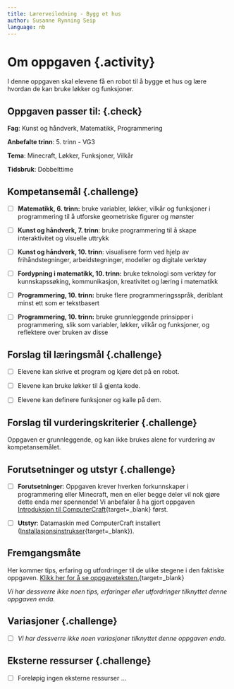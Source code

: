 ```yaml
---
title: Lærerveiledning - Bygg et hus
author: Susanne Rynning Seip
language: nb
---
```


# Om oppgaven {.activity}

I denne oppgaven skal elevene få en robot til å bygge et hus og lære hvordan de kan bruke løkker og funksjoner.

## Oppgaven passer til: {.check}

 __Fag__: Kunst og håndverk, Matematikk, Programmering

__Anbefalte trinn__: 5. trinn - VG3

__Tema__: Minecraft, Løkker, Funksjoner, Vilkår

__Tidsbruk__: Dobbelttime

## Kompetansemål {.challenge}

- [ ] __Matematikk, 6. trinn:__ bruke variabler, løkker, vilkår og funksjoner i programmering til å utforske geometriske figurer og mønster

- [ ] __Kunst og håndverk, 7. trinn__: bruke programmering til å skape interaktivitet og visuelle uttrykk

- [ ] __Kunst og håndverk, 10. trinn__: visualisere form ved hjelp av frihåndstegninger, arbeidstegninger, modeller og digitale verktøy

- [ ] __Fordypning i matematikk, 10. trinn:__ bruke teknologi som verktøy for kunnskapssøking, kommunikasjon, kreativitet og læring i matematikk

- [ ] __Programmering, 10. trinn:__ bruke flere programmeringsspråk, deriblant minst ett som er tekstbasert

- [ ] __Programmering, 10. trinn:__ bruke grunnleggende prinsipper i programmering, slik som variabler, løkker, vilkår og funksjoner, og reflektere over bruken av disse

## Forslag til læringsmål {.challenge}

- [ ] Elevene kan skrive et program og kjøre det på en robot.

- [ ] Elevene kan bruke løkker til å gjenta kode.

- [ ] Elevene kan definere funksjoner og kalle på dem.

## Forslag til vurderingskriterier {.challenge}

Oppgaven er grunnleggende, og kan ikke brukes alene for vurdering av kompetansemålet.

## Forutsetninger og utstyr {.challenge}

- [ ] __Forutsetninger__: Oppgaven krever hverken forkunnskaper i programmering eller Minecraft, men en eller begge deler vil nok gjøre dette enda mer spennende! Vi anbefaler å ha gjort oppgaven [Introduksjon til ComputerCraft](../introduksjon_til_computercraft/introduksjon_til_computercraft.html){target=_blank} først.

- [ ] __Utstyr__: Datamaskin med ComputerCraft installert ([Installasjonsinstrukser](../installasjon/installasjon.html){target=_blank}).

## Fremgangsmåte

Her kommer tips, erfaring og utfordringer til de ulike stegene i den faktiske
oppgaven. [Klikk her for å se oppgaveteksten.](../bygg_et_hus/bygg_et_hus.html){target=_blank}

_Vi har dessverre ikke noen tips, erfaringer eller utfordringer tilknyttet denne
oppgaven enda._

## Variasjoner {.challenge}

- [ ]  _Vi har dessverre ikke noen variasjoner tilknyttet denne oppgaven enda._

## Eksterne ressurser {.challenge}

- [ ] Foreløpig ingen eksterne ressurser ...
